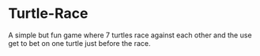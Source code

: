 # Turtle-Race
A simple but fun game where 7 turtles race against each other and the use get to bet on one turtle just before the race.
